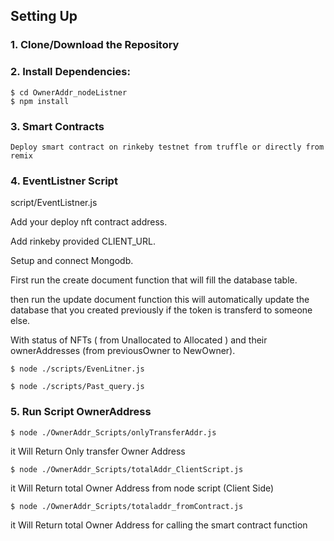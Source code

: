 ## Setting Up

### 1. Clone/Download the Repository

### 2. Install Dependencies:
```
$ cd OwnerAddr_nodeListner
$ npm install 
```

### 3. Smart Contracts
`Deploy smart contract on rinkeby testnet from truffle or directly from remix`

### 4. EventListner Script
script/EventListner.js

Add your deploy nft contract address.

Add rinkeby provided CLIENT_URL.

Setup and connect Mongodb.

First run the create document function that will fill the database table.

then run the update document function this will automatically update the database that you created previously if the token is transferd to someone else.

With status of NFTs ( from Unallocated to Allocated ) and their ownerAddresses (from previousOwner to NewOwner).

`$ node ./scripts/EvenLitner.js`



`$ node ./scripts/Past_query.js`



### 5. Run Script OwnerAddress

`$ node ./OwnerAddr_Scripts/onlyTransferAddr.js`

it Will Return Only transfer Owner Address

`$ node ./OwnerAddr_Scripts/totalAddr_ClientScript.js`

it Will Return total Owner Address from node script (Client Side)


`$ node ./OwnerAddr_Scripts/totaladdr_fromContract.js`

it Will Return total Owner Address for calling the smart contract function

